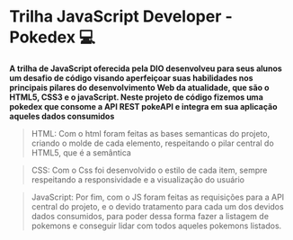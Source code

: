# Trilha JavaScript Developer - Pokedex 💻

__A trilha de JavaScript oferecida pela DIO desenvolveu para seus alunos um desafio de código visando aperfeiçoar suas habilidades nos principais pilares do desenvolvimento Web da atualidade, que são o HTML5, CSS3 e o javaScript. Neste projeto de código fizemos uma pokedex que consome a API REST pokeAPI e integra em sua aplicação aqueles dados consumidos__

> HTML: Com o html foram feitas as bases semanticas do projeto, criando o molde de cada elemento, respeitando o pilar central do HTML5, que é a semântica 

> CSS: Com o Css foi desenvolvido o estilo de cada item, sempre respeitando a responsividade e a visualização do usuário

> JavaScript: Por fim, com o JS foram feitas as requisições para a API central do projeto, e o devido tratamento para cada um dos devidos dados consumidos, para poder dessa forma fazer a listagem de pokemons e conseguir lidar com todos aqueles pokemons listados.



